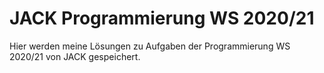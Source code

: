 # JACK Programmierung WS 2020/21

Hier werden meine Lösungen zu Aufgaben der Programmierung WS 2020/21 von JACK gespeichert.